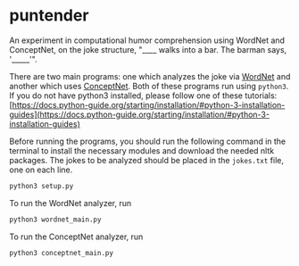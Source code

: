 # puntender
An experiment in computational humor comprehension using WordNet and ConceptNet, on the joke structure, "____ walks into a bar. The barman says, '_____'".

There are two main programs: one which analyzes the joke via [WordNet](https://wordnet.princeton.edu/) and another which uses [ConceptNet](http://conceptnet.io/). Both of these programs run using `python3`. If you do not have python3 installed, please follow one of these tutorials: [https://docs.python-guide.org/starting/installation/#python-3-installation-guides](https://docs.python-guide.org/starting/installation/#python-3-installation-guides)

Before running the programs, you should run the following command in the terminal to install the necessary modules and download the needed nltk packages. The jokes to be analyzed should be placed in the `jokes.txt` file, one on each line.
```bash
python3 setup.py
```
To run the WordNet analyzer, run
```bash
python3 wordnet_main.py
```
To run the ConceptNet analyzer, run
```bash
python3 conceptnet_main.py
```
